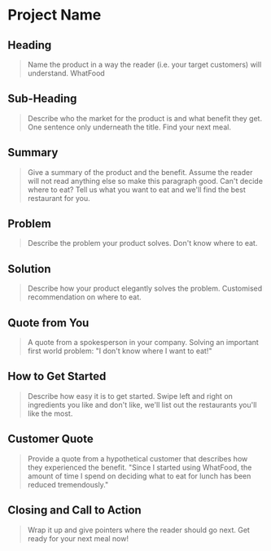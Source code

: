 # Project Name #

<!--
> This material was originally posted [here](http://www.quora.com/What-is-Amazons-approach-to-product-development-and-product-management). It is reproduced here for posterities sake.

There is an approach called "working backwards" that is widely used at Amazon. They work backwards from the customer, rather than starting with an idea for a product and trying to bolt customers onto it. While working backwards can be applied to any specific product decision, using this approach is especially important when developing new products or features.

For new initiatives a product manager typically starts by writing an internal press release announcing the finished product. The target audience for the press release is the new/updated product's customers, which can be retail customers or internal users of a tool or technology. Internal press releases are centered around the customer problem, how current solutions (internal or external) fail, and how the new product will blow away existing solutions.

If the benefits listed don't sound very interesting or exciting to customers, then perhaps they're not (and shouldn't be built). Instead, the product manager should keep iterating on the press release until they've come up with benefits that actually sound like benefits. Iterating on a press release is a lot less expensive than iterating on the product itself (and quicker!).

If the press release is more than a page and a half, it is probably too long. Keep it simple. 3-4 sentences for most paragraphs. Cut out the fat. Don't make it into a spec. You can accompany the press release with a FAQ that answers all of the other business or execution questions so the press release can stay focused on what the customer gets. My rule of thumb is that if the press release is hard to write, then the product is probably going to suck. Keep working at it until the outline for each paragraph flows.

Oh, and I also like to write press-releases in what I call "Oprah-speak" for mainstream consumer products. Imagine you're sitting on Oprah's couch and have just explained the product to her, and then you listen as she explains it to her audience. That's "Oprah-speak", not "Geek-speak".

Once the project moves into development, the press release can be used as a touchstone; a guiding light. The product team can ask themselves, "Are we building what is in the press release?" If they find they're spending time building things that aren't in the press release (overbuilding), they need to ask themselves why. This keeps product development focused on achieving the customer benefits and not building extraneous stuff that takes longer to build, takes resources to maintain, and doesn't provide real customer benefit (at least not enough to warrant inclusion in the press release).
 -->

## Heading ##
  > Name the product in a way the reader (i.e. your target customers) will understand.
  WhatFood

## Sub-Heading ##
  > Describe who the market for the product is and what benefit they get. One sentence only underneath the title.
  Find your next meal.

## Summary ##
  > Give a summary of the product and the benefit. Assume the reader will not read anything else so make this paragraph good.
  Can't decide where to eat? Tell us what you want to eat and we'll find the best restaurant for you.

## Problem ##
  > Describe the problem your product solves.
  Don't know where to eat.

## Solution ##
  > Describe how your product elegantly solves the problem.
  Customised recommendation on where to eat.

## Quote from You ##
  > A quote from a spokesperson in your company.
  Solving an important first world problem:  "I don't know where I want to eat!"

## How to Get Started ##
  > Describe how easy it is to get started.
  Swipe left and right on ingredients you like and don't like, we'll list out the restaurants you'll like the most.

## Customer Quote ##
  > Provide a quote from a hypothetical customer that describes how they experienced the benefit.
  "Since I started using WhatFood, the amount of time I spend on deciding what to eat for lunch has been reduced tremendously."

## Closing and Call to Action ##
  > Wrap it up and give pointers where the reader should go next.
  Get ready for your next meal now!
